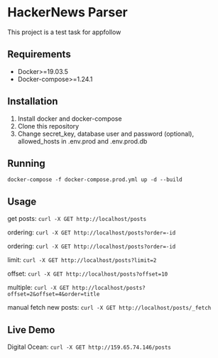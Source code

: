 # HackerNews Parser

This project is a test task for appfollow

## Requirements

* Docker>=19.03.5
* Docker-compose>=1.24.1

## Installation

1. Install docker and docker-compose
2. Clone this repository
3. Change secret_key, database user and password (optional), allowed_hosts in .env.prod and .env.prod.db


## Running

    docker-compose -f docker-compose.prod.yml up -d --build

## Usage

get posts:
`curl -X GET http://localhost/posts`

ordering:
`curl -X GET http://localhost/posts?order=-id`

ordering:
`curl -X GET http://localhost/posts?order=-id`

limit:
`curl -X GET http://localhost/posts?limit=2`

offset:
`curl -X GET http://localhost/posts?offset=10`

multiple:
`curl -X GET http://localhost/posts?offset=2&offset=4&order=title`

manual fetch new posts:
`curl -X GET http://localhost/posts/_fetch`

## Live Demo

Digital Ocean:
`curl -X GET http://159.65.74.146/posts`
